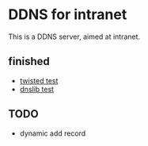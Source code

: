 # DDNS for intranet

This is a DDNS server, aimed at intranet.


## finished

- [twisted test](./override_server.py)
- [dnslib test](./server.py)


## TODO

- dynamic add record
